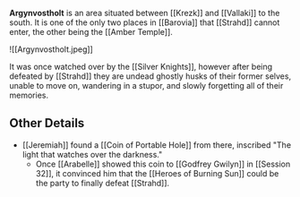 **Argynvostholt** is an area situated between [[Krezk]] and [[Vallaki]] to the south. It is one of the only two places in [[Barovia]] that [[Strahd]] cannot enter, the other being the [[Amber Temple]].

![[Argynvostholt.jpeg]]

It was once watched over by the [[Silver Knights]], however after being defeated by [[Strahd]] they are undead ghostly husks of their former selves, unable to move on, wandering in a stupor, and slowly forgetting all of their memories.

## Other Details

- [[Jeremiah]] found a [[Coin of Portable Hole]] from there, inscribed "The light that watches over the darkness."
	- Once [[Arabelle]] showed this coin to [[Godfrey Gwilyn]] in [[Session 32]], it convinced him that the [[Heroes of Burning Sun]] could be the party to finally defeat [[Strahd]].
